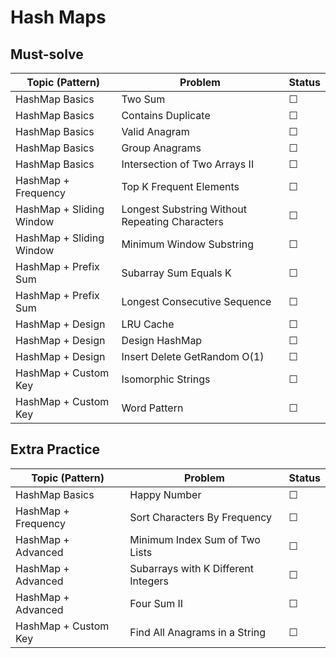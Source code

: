 # Hash Maps
## Must-solve
| Topic (Pattern)                | Problem                             | Status |
|--------------------------------|-------------------------------------|--------|
| HashMap Basics                 | Two Sum                             | ☐      |
| HashMap Basics                 | Contains Duplicate                  | ☐      |
| HashMap Basics                 | Valid Anagram                       | ☐      |
| HashMap Basics                 | Group Anagrams                      | ☐      |
| HashMap Basics                 | Intersection of Two Arrays II       | ☐      |
| HashMap + Frequency            | Top K Frequent Elements             | ☐      |
| HashMap + Sliding Window       | Longest Substring Without Repeating Characters | ☐      |
| HashMap + Sliding Window       | Minimum Window Substring            | ☐      |
| HashMap + Prefix Sum           | Subarray Sum Equals K               | ☐      |
| HashMap + Prefix Sum           | Longest Consecutive Sequence        | ☐      |
| HashMap + Design               | LRU Cache                           | ☐      |
| HashMap + Design               | Design HashMap                      | ☐      |
| HashMap + Design               | Insert Delete GetRandom O(1)        | ☐      |
| HashMap + Custom Key           | Isomorphic Strings                  | ☐      |
| HashMap + Custom Key           | Word Pattern                        | ☐      |

## Extra Practice

| Topic (Pattern)         | Problem                              | Status |
|------------------------|--------------------------------------|--------|
| HashMap Basics         | Happy Number                          | ☐      |
| HashMap + Frequency    | Sort Characters By Frequency          | ☐      |
| HashMap + Advanced     | Minimum Index Sum of Two Lists        | ☐      |
| HashMap + Advanced     | Subarrays with K Different Integers   | ☐      |
| HashMap + Advanced     | Four Sum II                           | ☐      |
| HashMap + Custom Key   | Find All Anagrams in a String         | ☐      |
